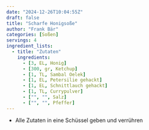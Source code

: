 ```yaml
---
date: "2024-12-26T10:04:55Z"
draft: false
title: "Scharfe Honigsoße"
author: "Frank Bär"
categories: [Soßen]
servings: 4
ingredient_lists:
  - title: "Zutaten"
    ingredients:
      - [3, EL, Honig]
      - [300, gr, Ketchup]
      - [1, TL, Sambal Oelek]
      - [1, EL, Petersilie gehackt]
      - [1, EL, Schnittlauch gehackt]
      - [1, TL, Currypulver]
      - ["", "", Salz]
      - ["", "", Pfeffer]
---
```


- Alle Zutaten in eine Schüssel geben und verrühren
